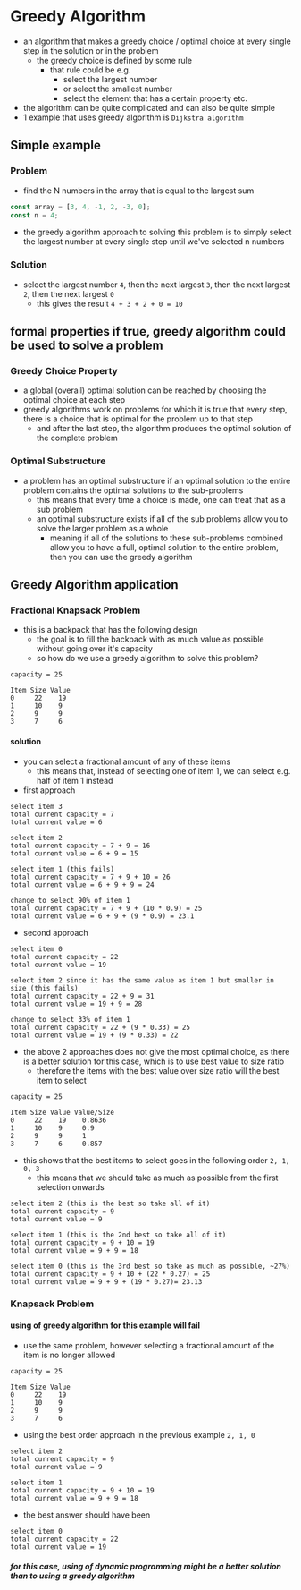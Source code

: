 # Greedy Algorithm

- an algorithm that makes a greedy choice / optimal choice at every single step in the solution or in the problem
  - the greedy choice is defined by some rule
    - that rule could be e.g.
      - select the largest number
      - or select the smallest number
      - select the element that has a certain property etc.
- the algorithm can be quite complicated and can also be quite simple
- 1 example that uses greedy algorithm is `Dijkstra algorithm`

## Simple example

### Problem

- find the N numbers in the array that is equal to the largest sum

```javascript
const array = [3, 4, -1, 2, -3, 0];
const n = 4;
```

- the greedy algorithm approach to solving this problem is to simply select the largest number at every single step until we've selected n numbers

### Solution

- select the largest number `4`, then the next largest `3`, then the next largest `2`, then the next largest `0`
  - this gives the result `4 + 3 + 2 + 0 = 10`

## formal properties if true, greedy algorithm could be used to solve a problem

### Greedy Choice Property

- a global (overall) optimal solution can be reached by choosing the optimal choice at each step
- greedy algorithms work on problems for which it is true that every step, there is a choice that is optimal for the problem up to that step
  - and after the last step, the algorithm produces the optimal solution of the complete problem

### Optimal Substructure

- a problem has an optimal substructure if an optimal solution to the entire problem contains the optimal solutions to the sub-problems
  - this means that every time a choice is made, one can treat that as a sub problem
  - an optimal substructure exists if all of the sub problems allow you to solve the larger problem as a whole
    - meaning if all of the solutions to these sub-problems combined allow you to have a full, optimal solution to the entire problem, then you can use the greedy algorithm

## Greedy Algorithm application

### Fractional Knapsack Problem

- this is a backpack that has the following design
  - the goal is to fill the backpack with as much value as possible without going over it's capacity
  - so how do we use a greedy algorithm to solve this problem?

```
capacity = 25

Item Size Value
0     22    19
1     10    9
2     9     9
3     7     6
```

#### solution

- you can select a fractional amount of any of these items
  - this means that, instead of selecting one of item 1, we can select e.g. half of item 1 instead
- first approach

```
select item 3
total current capacity = 7
total current value = 6

select item 2
total current capacity = 7 + 9 = 16
total current value = 6 + 9 = 15

select item 1 (this fails)
total current capacity = 7 + 9 + 10 = 26
total current value = 6 + 9 + 9 = 24

change to select 90% of item 1
total current capacity = 7 + 9 + (10 * 0.9) = 25
total current value = 6 + 9 + (9 * 0.9) = 23.1
```

- second approach

```
select item 0
total current capacity = 22
total current value = 19

select item 2 since it has the same value as item 1 but smaller in size (this fails)
total current capacity = 22 + 9 = 31
total current value = 19 + 9 = 28

change to select 33% of item 1
total current capacity = 22 + (9 * 0.33) = 25
total current value = 19 + (9 * 0.33) = 22
```

- the above 2 approaches does not give the most optimal choice, as there is a better solution for this case, which is to use best value to size ratio
  - therefore the items with the best value over size ratio will the best item to select

```
capacity = 25

Item Size Value Value/Size
0     22    19    0.8636
1     10    9     0.9
2     9     9     1
3     7     6     0.857
```

- this shows that the best items to select goes in the following order `2, 1, 0, 3`
  - this means that we should take as much as possible from the first selection onwards

```
select item 2 (this is the best so take all of it)
total current capacity = 9
total current value = 9

select item 1 (this is the 2nd best so take all of it)
total current capacity = 9 + 10 = 19
total current value = 9 + 9 = 18

select item 0 (this is the 3rd best so take as much as possible, ~27%)
total current capacity = 9 + 10 + (22 * 0.27) = 25
total current value = 9 + 9 + (19 * 0.27)= 23.13
```

### Knapsack Problem

#### using of greedy algorithm for this example will fail

- use the same problem, however selecting a fractional amount of the item is no longer allowed

```
capacity = 25

Item Size Value
0     22    19
1     10    9
2     9     9
3     7     6
```

- using the best order approach in the previous example `2, 1, 0`

```
select item 2
total current capacity = 9
total current value = 9

select item 1
total current capacity = 9 + 10 = 19
total current value = 9 + 9 = 18
```

- the best answer should have been

```
select item 0
total current capacity = 22
total current value = 19
```

##### for this case, using of dynamic programming might be a better solution than to using a greedy algorithm
